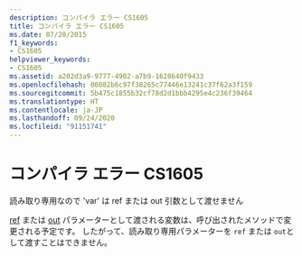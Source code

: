 ```yaml
---
description: コンパイラ エラー CS1605
title: コンパイラ エラー CS1605
ms.date: 07/20/2015
f1_keywords:
- CS1605
helpviewer_keywords:
- CS1605
ms.assetid: a202d3a9-9777-4902-a7b9-1628640f9433
ms.openlocfilehash: 00082b6c97f38265c77446e13241c37f62a3f159
ms.sourcegitcommit: 5b475c1855b32cf78d2d1bbb4295e4c236f39464
ms.translationtype: HT
ms.contentlocale: ja-JP
ms.lasthandoff: 09/24/2020
ms.locfileid: "91151741"
---
```

# <a name="compiler-error-cs1605"></a>コンパイラ エラー CS1605

読み取り専用なので 'var' は ref または out 引数として渡せません  
  
 [ref](../language-reference/keywords/ref.md) または [out](../language-reference/keywords/out-parameter-modifier.md) パラメーターとして渡される変数は、呼び出されたメソッドで変更される予定です。 したがって、読み取り専用パラメーターを `ref` または `out`として渡すことはできません。
